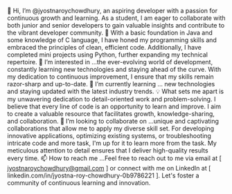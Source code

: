 👋 Hi, I’m @jyostnaroychowdhury, an aspiring developer with a passion for continuous growth and learning. As a student, I am eager to collaborate with both junior and senior developers to gain valuable insights and contribute to the vibrant developer community.
🌱 With a basic foundation in Java and some knowledge of C language, I have honed my programming skills and embraced the principles of clean, efficient code. Additionally, I have completed mini projects using Python, further expanding my technical repertoire.
👀 I’m interested in ...the ever-evolving world of development, constantly learning new technologies and staying ahead of the curve. With my dedication to continuous improvement, I ensure that my skills remain razor-sharp and up-to-date.
🌱 I’m currently learning ... new technologies and staying updated with the latest industry trends.
💡 What sets me apart is my unwavering dedication to detail-oriented work and problem-solving. I believe that every line of code is an opportunity to learn and improve. I aim to create a valuable resource that facilitates growth, knowledge-sharing, and collaboration.
💞 I’m looking to collaborate on ...unique and captivating collaborations that allow me to apply my diverse skill set. For developing innovative applications, optimizing existing systems, or troubleshooting intricate code and more task, I'm up for it to learn more from the task. My meticulous attention to detail ensures that I deliver high-quality results every time.
📫 How to reach me ...Feel free to reach out to me via email at [ jyostnaroychowdhury@gmail.com ] or connect with me on LinkedIn at [ linkedin.com/in/jyostna-roy-chowdhury-0b9786221 ]. Let's foster a community of continuous learning and innovation.

<!---
jyotsna1402/jyotsna1402 is a ✨ special ✨ repository because its `README.md` (this file) appears on your GitHub profile.
You can click the Preview link to take a look at your changes.
--->
